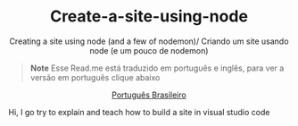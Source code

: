 <p align="center">
 <h1 align="center">Create-a-site-using-node</h2>
 <p align="center">Creating a site using node (and a few of nodemon)/ Criando um site usando node (e um pouco de nodemon)</p>
</p>




> **Note**
> Esse Read.me está traduzido em português e inglês, para ver a versão em português clique abaixo
<p align="center">
    <a href="/docs/readme_pt-BR.md">Português Brasileiro</a>
</p>

Hi, I go try to explain and teach how to build a site in visual studio code 

